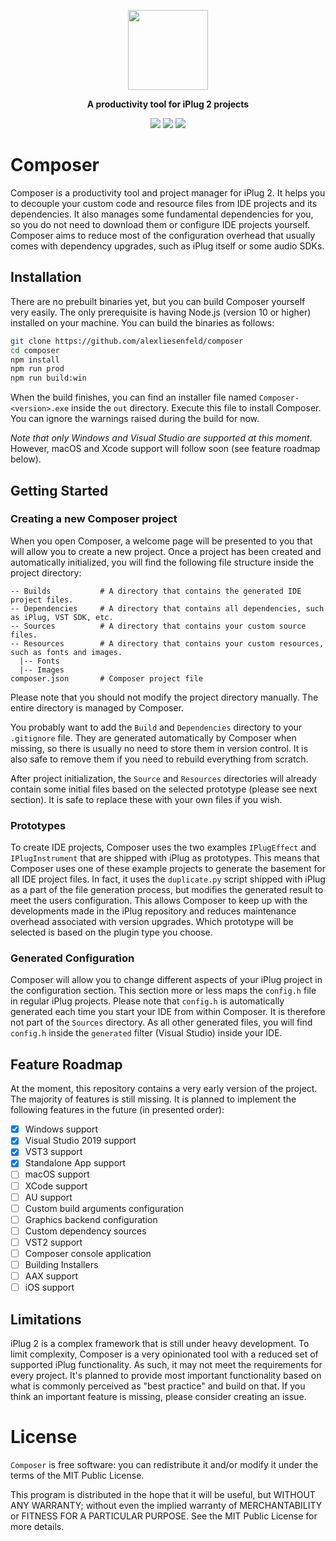 <p align="center"><img height="128" src="https://github.com/alexliesenfeld/composer/raw/master/art/logo-256.png"></p>
<p align="center"><b>A productivity tool for iPlug 2 projects</b></p>
<p align="center">
    <a href="https://github.com/alexliesenfeld/composer/actions"><img src="https://github.com/alexliesenfeld/composer/workflows/Build/badge.svg?branch=master"></a>
    <a href="https://codecov.io/gh/alexliesenfeld/composer"><img src="https://codecov.io/gh/alexliesenfeld/composer/branch/master/graph/badge.svg"></a>
    <a href="https://deepscan.io/dashboard#view=project&tid=9446&pid=11977&bid=179978"><img src="https://deepscan.io/api/teams/9446/projects/11977/branches/179978/badge/grade.svg"></a>
</p>

# Composer
Composer is a productivity tool and project manager for iPlug 2. It helps you to decouple your custom code and resource 
files from IDE projects and its dependencies. It also manages some fundamental dependencies for you, so you 
do not need to download them or configure IDE projects yourself. Composer aims to reduce most of the configuration 
overhead that usually comes with dependency upgrades, such as iPlug itself or some audio SDKs. 

## Installation
There are no prebuilt binaries yet, but you can build Composer yourself very easily.
The only prerequisite is having Node.js (version 10 or higher) installed on your machine. 
You can build the binaries as follows:

```sh
git clone https://github.com/alexliesenfeld/composer
cd composer
npm install
npm run prod
npm run build:win
```

When the build finishes, you can find an installer file named `Composer-<version>.exe` inside the `out` directory. 
Execute this file to install Composer. You can ignore the warnings raised during the build for now. 

*Note that only Windows and Visual Studio are supported at this moment*. However, macOS and Xcode support will follow 
soon (see feature roadmap below).

## Getting Started

### Creating a new Composer project
When you open Composer, a welcome page will be presented to you that will allow you to create a new project. Once a 
project has been created and automatically initialized, you will find the following file structure inside the project 
directory: 

```
-- Builds           # A directory that contains the generated IDE project files. 
-- Dependencies     # A directory that contains all dependencies, such as iPlug, VST SDK, etc.
-- Sources          # A directory that contains your custom source files.
-- Resources        # A directory that contains your custom resources, such as fonts and images.
  |-- Fonts         
  |-- Images
composer.json       # Composer project file
```

Please note that you should not modify the project directory manually. The entire directory is managed by Composer.

You probably want to add the `Build` and `Dependencies` directory to your `.gitignore` file. They are generated 
automatically by Composer when missing, so there is usually no need to store them in version control. It is also safe 
to remove them if you need to rebuild everything from scratch.

After project initialization, the `Source` and `Resources` directories will already contain some initial files 
based on the selected prototype (please see next section). It is safe to replace these with your own files if you wish.

### Prototypes

To create IDE projects, Composer uses the two examples `IPlugEffect` and `IPlugInstrument` that are shipped with iPlug 
as prototypes. This means that Composer uses one of these example projects to generate the basement for all IDE 
project files. In fact, it uses the `duplicate.py` script shipped with iPlug as a part of the file generation 
process, but modifies the generated result to meet the users configuration. This allows Composer to keep up with 
the developments made in the iPlug repository and reduces maintenance overhead associated with version upgrades. 
Which prototype will be selected is based on the plugin type you choose. 

### Generated Configuration
Composer will allow you to change different aspects of your iPlug project in the configuration section. This section 
more or less maps the `config.h` file in regular iPlug projects. Please note that `config.h` is automatically generated
each time you start your IDE from within Composer. It is therefore not part of the `Sources` directory. As all other 
generated files, you will find `config.h` inside the `generated` filter (Visual Studio) inside your IDE.  

## Feature Roadmap
At the moment, this repository contains a very early version of the project. The majority of features is still 
missing. It is planned to implement the following features in the future (in presented order):

- [x] Windows support
- [x] Visual Studio 2019 support
- [x] VST3 support
- [x] Standalone App support
- [ ] macOS support
- [ ] XCode support
- [ ] AU support
- [ ] Custom build arguments configuration
- [ ] Graphics backend configuration
- [ ] Custom dependency sources
- [ ] VST2 support
- [ ] Composer console application
- [ ] Building Installers
- [ ] AAX support 
- [ ] iOS support

## Limitations
iPlug 2 is a complex framework that is still under heavy development. To limit complexity, Composer is a very 
opinionated tool with a reduced set of supported iPlug functionality. As such, it may not meet the requirements 
for every project. It's planned to provide most important functionality based on what is commonly perceived as 
"best practice" and build on that. If you think an important feature is missing, please consider creating an issue.  

# License
`Composer` is free software: you can redistribute it and/or modify it under the terms of the MIT Public License.

This program is distributed in the hope that it will be useful, but WITHOUT ANY WARRANTY; without even the implied 
warranty of MERCHANTABILITY or FITNESS FOR A PARTICULAR PURPOSE. See the MIT Public License for more details.

